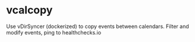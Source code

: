 # vcalcopy
Use vDirSyncer (dockerized) to copy events between calendars. Filter and modify events, ping to healthchecks.io
